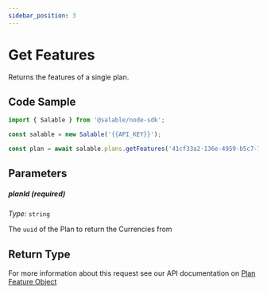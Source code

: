 ```yaml
---
sidebar_position: 3
---
```


# Get Features

Returns the features of a single plan.

## Code Sample

```typescript
import { Salable } from '@salable/node-sdk';

const salable = new Salable('{{API_KEY}}');

const plan = await salable.plans.getFeatures('41cf33a2-136e-4959-b5c7-73889ab94eff');
```

## Parameters

##### planId (_required_)

_Type:_ `string`

The `uuid` of the Plan to return the Currencies from

## Return Type

For more information about this request see our API documentation on [Plan Feature Object](https://docs.salable.app/api/v2#tag/Plans/operation/getPlanFeatures)
